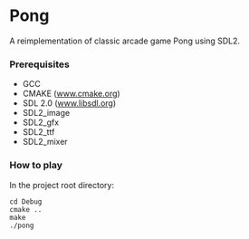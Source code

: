 # Pong
A reimplementation of classic arcade game Pong using SDL2.

### Prerequisites

- GCC
- CMAKE (www.cmake.org)
- SDL 2.0 (www.libsdl.org)
- SDL2_image
- SDL2_gfx
- SDL2_ttf
- SDL2_mixer

### How to play
In the project root directory:
```
cd Debug
cmake ..
make
./pong
```
